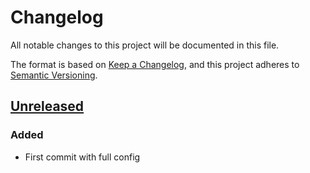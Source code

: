 # Changelog

All notable changes to this project will be documented in this file.

The format is based on [Keep a Changelog](https://keepachangelog.com/en/1.0.0/),
and this project adheres to [Semantic Versioning](https://semver.org/spec/v2.0.0.html).

## [Unreleased]

### Added

- First commit with full config

[Unreleased]: https://github.com/iadvize/stylelint-config-library/compare/v0.0.0...HEAD
